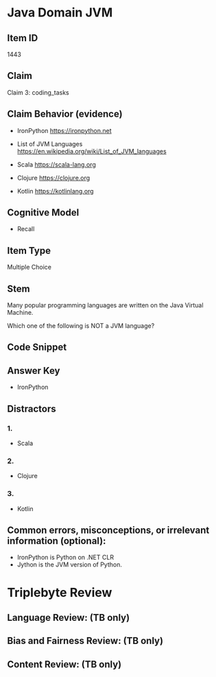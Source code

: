 # Java Domain JVM

## Item ID
1443

## Claim
Claim 3: coding_tasks

## Claim Behavior (evidence)
* IronPython https://ironpython.net

* List of JVM Languages https://en.wikipedia.org/wiki/List_of_JVM_languages
* Scala https://scala-lang.org
* Clojure https://clojure.org
* Kotlin https://kotlinlang.org

## Cognitive Model
* Recall

## Item Type
Multiple Choice

## Stem
Many popular programming languages are written on the Java Virtual Machine.

Which one of the following is NOT a JVM language?

## Code Snippet

## Answer Key
* IronPython

## Distractors
### 1.
* Scala
### 2.
* Clojure
### 3.
* Kotlin

## Common errors, misconceptions, or irrelevant information (optional):
* IronPython is Python on .NET CLR
* Jython is the JVM version of Python.

# Triplebyte Review


## Language Review: (TB only)


## Bias and Fairness Review: (TB only)


## Content Review: (TB only)

